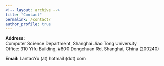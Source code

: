 ```yaml
---
<!-- layout: archive -->
title: "Contact"
permalink: /contact/
author_profile: true
---
```


**Address:**<br>
Computer Science Department, Shanghai Jiao Tong University<br>
Office: 310 Yifu Building, #800 Dongchuan Rd, Shanghai, China (200240)

**Email:** LantaoYu (at) hotmail (dot) com

